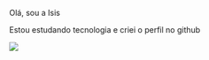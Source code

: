 Olá, sou a Isis

Estou estudando tecnologia e criei o perfil no github

![](https://media1.tenor.com/m/VmHI98L7wTEAAAAC/again.gif)
